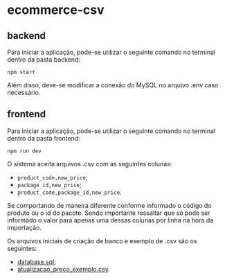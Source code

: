 # ecommerce-csv

## backend

Para iniciar a aplicação, pode-se utilizar o seguinte comando no terminal dentro da pasta backend:

<code>npm start</code>

Além disso, deve-se modificar a conexão do MySQL no arquivo .env caso necessário.

## frontend

Para iniciar a aplicação, pode-se utilizar o seguinte comando no terminal dentro da pasta frontend:

<code>npm run dev</code>

O sistema aceita arquivos .csv com as seguintes colunas:

- <code>product_code,new_price</code>;
- <code>package_id,new_price</code>;
- <code>product_code,package_id,new_price</code>.

Se comportando de maneira diferente conforme informado o código do produto ou o id do pacote. Sendo importante ressaltar que só pode ser informado o valor para apenas uma dessas colunas por linha na hora da importação.

Os arquivos iniciais de criação de banco e exemplo de .csv são os seguintes:

- [database.sql](backend/database.sql);
- [atualizacao_preco_exemplo.csv](frontend/atualizacao_preco_exemplo.csv).
